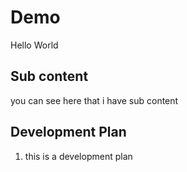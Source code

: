 # Demo 
Hello World

## Sub content 

you can see here that i have sub content



## Development Plan

1. this is a development plan 